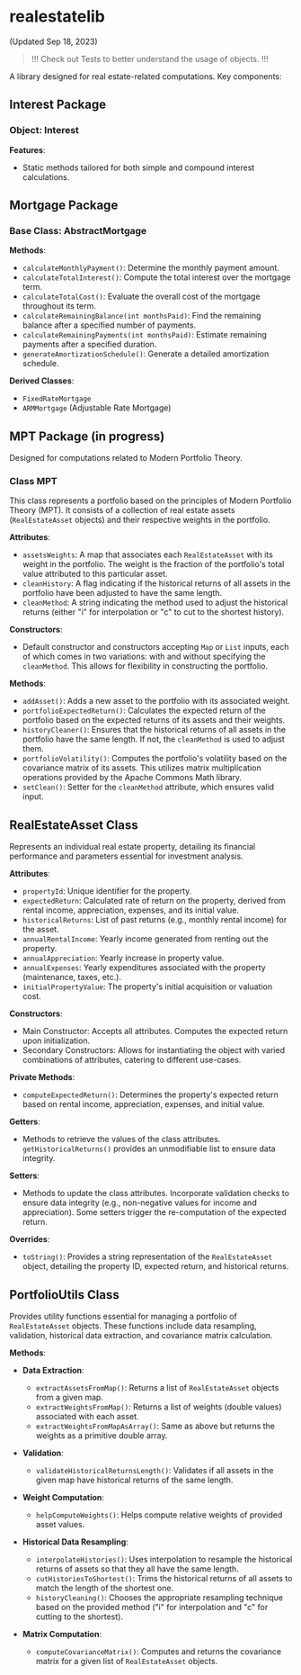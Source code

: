 # realestatelib

(Updated Sep 18, 2023)

> !!! Check out Tests to better understand the usage of objects. !!!

A library designed for real estate-related computations. Key components:

## Interest Package

### Object: Interest

**Features**:
- Static methods tailored for both simple and compound interest calculations.

## Mortgage Package

### Base Class: AbstractMortgage

**Methods**:
- `calculateMonthlyPayment()`: Determine the monthly payment amount.
- `calculateTotalInterest()`: Compute the total interest over the mortgage term.
- `calculateTotalCost()`: Evaluate the overall cost of the mortgage throughout its term.
- `calculateRemainingBalance(int monthsPaid)`: Find the remaining balance after a specified number of payments.
- `calculateRemainingPayments(int monthsPaid)`: Estimate remaining payments after a specified duration.
- `generateAmortizationSchedule()`: Generate a detailed amortization schedule.

**Derived Classes**:
- `FixedRateMortgage`
- `ARMMortgage` (Adjustable Rate Mortgage)

## MPT Package (in progress)

Designed for computations related to Modern Portfolio Theory.

### Class MPT

This class represents a portfolio based on the principles of Modern Portfolio Theory (MPT). It consists of a collection of real estate assets (`RealEstateAsset` objects) and their respective weights in the portfolio.

**Attributes**:
- `assetsWeights`: A map that associates each `RealEstateAsset` with its weight in the portfolio. The weight is the fraction of the portfolio's total value attributed to this particular asset.
- `cleanHistory`: A flag indicating if the historical returns of all assets in the portfolio have been adjusted to have the same length.
- `cleanMethod`: A string indicating the method used to adjust the historical returns (either "i" for interpolation or "c" to cut to the shortest history).

**Constructors**:
- Default constructor and constructors accepting `Map` or `List` inputs, each of which comes in two variations: with and without specifying the `cleanMethod`. This allows for flexibility in constructing the portfolio.

**Methods**:
- `addAsset()`: Adds a new asset to the portfolio with its associated weight.
- `portfolioExpectedReturn()`: Calculates the expected return of the portfolio based on the expected returns of its assets and their weights.
- `historyCleaner()`: Ensures that the historical returns of all assets in the portfolio have the same length. If not, the `cleanMethod` is used to adjust them.
- `portfolioVolatility()`: Computes the portfolio's volatility based on the covariance matrix of its assets. This utilizes matrix multiplication operations provided by the Apache Commons Math library.
- `setClean()`: Setter for the `cleanMethod` attribute, which ensures valid input.

## RealEstateAsset Class

Represents an individual real estate property, detailing its financial performance and parameters essential for investment analysis.

**Attributes**:
- `propertyId`: Unique identifier for the property.
- `expectedReturn`: Calculated rate of return on the property, derived from rental income, appreciation, expenses, and its initial value.
- `historicalReturns`: List of past returns (e.g., monthly rental income) for the asset.
- `annualRentalIncome`: Yearly income generated from renting out the property.
- `annualAppreciation`: Yearly increase in property value.
- `annualExpenses`: Yearly expenditures associated with the property (maintenance, taxes, etc.).
- `initialPropertyValue`: The property's initial acquisition or valuation cost.

**Constructors**:
- Main Constructor: Accepts all attributes. Computes the expected return upon initialization.
- Secondary Constructors: Allows for instantiating the object with varied combinations of attributes, catering to different use-cases.

**Private Methods**:
- `computeExpectedReturn()`: Determines the property's expected return based on rental income, appreciation, expenses, and initial value.

**Getters**:
- Methods to retrieve the values of the class attributes. `getHistoricalReturns()` provides an unmodifiable list to ensure data integrity.

**Setters**:
- Methods to update the class attributes. Incorporate validation checks to ensure data integrity (e.g., non-negative values for income and appreciation). Some setters trigger the re-computation of the expected return.

**Overrides**:
- `toString()`: Provides a string representation of the `RealEstateAsset` object, detailing the property ID, expected return, and historical returns.

## PortfolioUtils Class

Provides utility functions essential for managing a portfolio of `RealEstateAsset` objects. These functions include data resampling, validation, historical data extraction, and covariance matrix calculation.

**Methods**:

- **Data Extraction**:
  - `extractAssetsFromMap()`: Returns a list of `RealEstateAsset` objects from a given map.
  - `extractWeightsFromMap()`: Returns a list of weights (double values) associated with each asset.
  - `extractWeightsFromMapAsArray()`: Same as above but returns the weights as a primitive double array.
  
- **Validation**:
  - `validateHistoricalReturnsLength()`: Validates if all assets in the given map have historical returns of the same length.
  
- **Weight Computation**:
  - `helpComputeWeights()`: Helps compute relative weights of provided asset values.
  
- **Historical Data Resampling**:
  - `interpolateHistories()`: Uses interpolation to resample the historical returns of assets so that they all have the same length.
  - `cutHistoriesToShortest()`: Trims the historical returns of all assets to match the length of the shortest one.
  - `historyCleaning()`: Chooses the appropriate resampling technique based on the provided method ("i" for interpolation and "c" for cutting to the shortest).

- **Matrix Computation**:
  - `computeCovarianceMatrix()`: Computes and returns the covariance matrix for a given list of `RealEstateAsset` objects.
